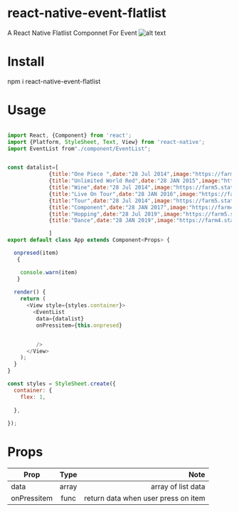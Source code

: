 # react-native-event-flatlist 
A React Native Flatlist Componnet For Event
![alt text](https://i.ibb.co/7CZ8Xyh/Screenshot-1548651376.png "Flat list event")

# Install

npm i react-native-event-flatlist

# Usage


```javascript

import React, {Component} from 'react';
import {Platform, StyleSheet, Text, View} from 'react-native';
import EventList from"./component/EventList";


const datalist=[
             {title:"One Piece ",date:"28 Jul 2014",image:"https://farm4.staticflickr.com/3100/2693171833_3545fb852c_q.jpg",desciption:"Bar Hopping in Erie, Pa",bgcolor:"#EC407A"},
             {title:"Unlimited World Red",date:"28 JAN 2015",image:"https://farm4.staticflickr.com/3100/2693171833_3545fb852c_q.jpg",desciption:"Bar Hopping in Erie, Pa",bgcolor:"#8E24AA"},
             {title:"Wine",date:"28 Jul 2014",image:"https://farm5.staticflickr.com/4150/5045502202_1d867c8a41_q.jpg",desciption:"Bar Hopping in Erie, Pa",bgcolor:"#EC407A"},
             {title:"Live On Tour",date:"28 JAN 2016",image:"https://farm4.staticflickr.com/3100/2693171833_3545fb852c_q.jpg",desciption:"Bar Hopping in Erie, Pa",bgcolor:"#7B1FA2"},
             {title:"Tour",date:"28 Jul 2014",image:"https://farm5.staticflickr.com/4150/5045502202_1d867c8a41_q.jpg",desciption:"Bar Hopping in Erie, Pa",bgcolor:"#EC407A"},
             {title:"Component",date:"28 JAN 2017",image:"https://farm4.staticflickr.com/3100/2693171833_3545fb852c_q.jpg",desciption:"Bar Hopping in Erie, Pa",bgcolor:"#283593"},
             {title:"Hopping",date:"28 Jul 2019",image:"https://farm5.staticflickr.com/4150/5045502202_1d867c8a41_q.jpg",desciption:"Bar Hopping in Erie, Pa",bgcolor:"#EC407A"},
             {title:"Dance",date:"28 JAN 2019",image:"https://farm4.staticflickr.com/3100/2693171833_3545fb852c_q.jpg",desciption:"Bar Hopping in Erie, Pa",bgcolor:"#AD1457"},

             ]
export default class App extends Component<Props> {

  onpresed(item)
   {

    console.warn(item)
   }
  
  render() {
    return (
      <View style={styles.container}>
        <EventList
         data={datalist}
         onPressitem={this.onpresed}


         />
      </View>
    );
  }
}

const styles = StyleSheet.create({
  container: {
    flex: 1,
   
  },
  
});
```

# Props

| Prop          | Type           | Note  |
| ------------- |:-------------:| -----:|
| data          | array         | array of list data  |
| onPressitem   | func          |   return data when user press on item |

